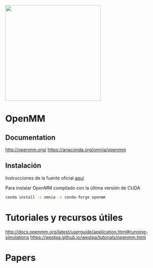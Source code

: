 
<img src="http://openmm.org/img/logos/Icon.svg" width="300">

# OpenMM

## Documentation

http://openmm.org/
https://anaconda.org/omnia/openmm

## Instalación

Instrucciones de la fuente oficial [aquí](http://docs.openmm.org/latest/userguide/application.html#installing-openmm)

Para instalar OpenMM compilado con la última versión de CUDA

```bash
conda install -c omnia -c conda-forge openmm
```

# Tutoriales y recursos útiles
http://docs.openmm.org/latest/userguide/application.html#running-simulations
https://westpa.github.io/westpa/tutorials/openmm.html

# Papers


